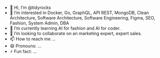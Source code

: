 - 👋 Hi, I’m @tidyrocks
- 👀 I’m interested in Docker, Go, GraphQL, API REST, MongoDB, Clean Architecture, Software Architecture, Software Engineering, Figma, SEO, Fashion, System Admin, DBA
- 🌱 I’m currently learning AI for fashion and AI for coder.
- 💞️ I’m looking to collaborate on an marketing expert, expert sales.
- 📫 How to reach me ...
- 😄 Pronouns: ...
- ⚡ Fun fact: ...

<!---
tidyrocks/tidyrocks is a ✨ special ✨ repository because its `README.md` (this file) appears on your GitHub profile.
You can click the Preview link to take a look at your changes.
--->
